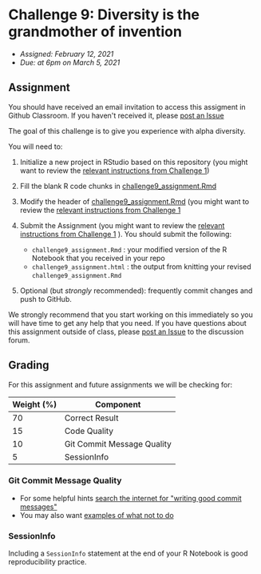 # Challenge 9: Diversity is the grandmother of invention
- *Assigned: February 12, 2021*
- *Due: at 6pm on March 5, 2021*

## Assignment
You should have received an email invitation to access this assigment in Github Classroom.  If you haven't received it, please [post an Issue](https://github.com/IBIEM/community/issues)

The goal of this challenge is to give you experience with alpha diversity.

You will need to:

1. Initialize a new project in RStudio based on this repository (you might want to review the [relevant instructions from Challenge 1](https://github.com/IBIEM/challenge_1/blob/master/README.Rmd#initialize-a-new-project))

2. Fill the blank R code chunks in [challenge9_assignment.Rmd](challenge9_assignment.Rmd)

3. Modify the header of [challenge9_assignment.Rmd](challenge9_assignment.Rmd) (you might want to review the [relevant instructions from Challenge 1](https://github.com/IBIEM/challenge_1/blob/master/README.Rmd#modify-the-header)

4. Submit the Assignment (you might want to review the [relevant instructions from Challenge 1](https://github.com/IBIEM/challenge_1/blob/master/README.Rmd#submitting-the-assignment) ).  You should submit the following:
    - `challenge9_assignment.Rmd` : your modified version of the R Notebook that you received in your repo
    - `challenge9_assignment.html` : the output from knitting your revised `challenge9_assignment.Rmd`


5. Optional (but *strongly* recommended): frequently commit changes and push to GitHub.

We strongly recommend that you start working on this immediately so you will have time to get any help that you need.  If you have questions about this assignment outside of class, please [post an Issue](https://github.com/IBIEM/community/issues) to the discussion forum.

## Grading
For this assignment and future assignments we will be checking for:

| Weight (%) | Component                  |
|------------|----------------------------|
|         70 | Correct Result             |
|         15 | Code Quality               |
|         10 | Git Commit Message Quality |
|          5 | SessionInfo                |


### Git Commit Message Quality
  - For some helpful hints [search the internet for "writing good commit messages"](https://duckduckgo.com/?q=writing+good+commit+messages)
  - You may also want [examples of what not to do](https://xkcd.com/1296/)

### SessionInfo
Including a `SessionInfo` statement at the end of your R Notebook is good reproducibility practice.

